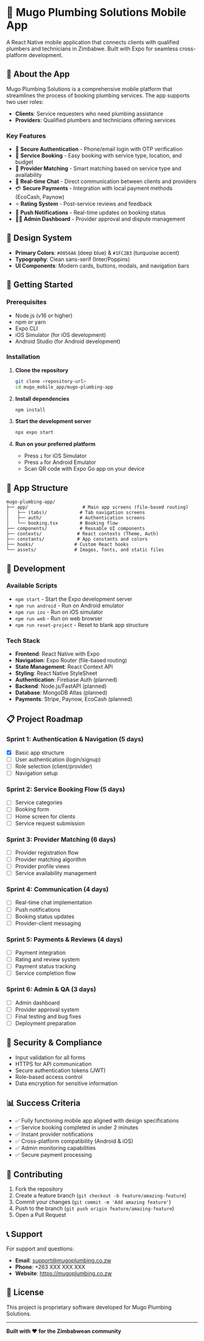 # 🚰 Mugo Plumbing Solutions Mobile App

A React Native mobile application that connects clients with qualified plumbers and technicians in Zimbabwe. Built with Expo for seamless cross-platform development.

## 📱 About the App

Mugo Plumbing Solutions is a comprehensive mobile platform that streamlines the process of booking plumbing services. The app supports two user roles:

- **Clients**: Service requesters who need plumbing assistance
- **Providers**: Qualified plumbers and technicians offering services

### Key Features

- 🔐 **Secure Authentication** - Phone/email login with OTP verification
- 📅 **Service Booking** - Easy booking with service type, location, and budget
- 👥 **Provider Matching** - Smart matching based on service type and availability
- 💬 **Real-time Chat** - Direct communication between clients and providers
- 💳 **Secure Payments** - Integration with local payment methods (EcoCash, Paynow)
- ⭐ **Rating System** - Post-service reviews and feedback
- 🔔 **Push Notifications** - Real-time updates on booking status
- 👨‍💼 **Admin Dashboard** - Provider approval and dispute management

## 🎨 Design System

- **Primary Colors**: `#0056A6` (deep blue) & `#1FC2B3` (turquoise accent)
- **Typography**: Clean sans-serif (Inter/Poppins)
- **UI Components**: Modern cards, buttons, modals, and navigation bars

## 🚀 Getting Started

### Prerequisites

- Node.js (v16 or higher)
- npm or yarn
- Expo CLI
- iOS Simulator (for iOS development)
- Android Studio (for Android development)

### Installation

1. **Clone the repository**
   ```bash
   git clone <repository-url>
   cd mugo_mobile_app/mugo-plumbing-app
   ```

2. **Install dependencies**
   ```bash
   npm install
   ```

3. **Start the development server**
   ```bash
   npx expo start
   ```

4. **Run on your preferred platform**
   - Press `i` for iOS Simulator
   - Press `a` for Android Emulator
   - Scan QR code with Expo Go app on your device

## 📱 App Structure

```
mugo-plumbing-app/
├── app/                    # Main app screens (file-based routing)
│   ├── (tabs)/            # Tab navigation screens
│   ├── auth/              # Authentication screens
│   └── booking.tsx        # Booking flow
├── components/            # Reusable UI components
├── contexts/             # React contexts (Theme, Auth)
├── constants/            # App constants and colors
├── hooks/               # Custom React hooks
└── assets/              # Images, fonts, and static files
```

## 🔧 Development

### Available Scripts

- `npm start` - Start the Expo development server
- `npm run android` - Run on Android emulator
- `npm run ios` - Run on iOS simulator
- `npm run web` - Run on web browser
- `npm run reset-project` - Reset to blank app structure

### Tech Stack

- **Frontend**: React Native with Expo
- **Navigation**: Expo Router (file-based routing)
- **State Management**: React Context API
- **Styling**: React Native StyleSheet
- **Authentication**: Firebase Auth (planned)
- **Backend**: Node.js/FastAPI (planned)
- **Database**: MongoDB Atlas (planned)
- **Payments**: Stripe, Paynow, EcoCash (planned)

## 📋 Project Roadmap

### Sprint 1: Authentication & Navigation (5 days)
- [x] Basic app structure
- [ ] User authentication (login/signup)
- [ ] Role selection (client/provider)
- [ ] Navigation setup

### Sprint 2: Service Booking Flow (5 days)
- [ ] Service categories
- [ ] Booking form
- [ ] Home screen for clients
- [ ] Service request submission

### Sprint 3: Provider Matching (6 days)
- [ ] Provider registration flow
- [ ] Provider matching algorithm
- [ ] Provider profile views
- [ ] Service availability management

### Sprint 4: Communication (4 days)
- [ ] Real-time chat implementation
- [ ] Push notifications
- [ ] Booking status updates
- [ ] Provider-client messaging

### Sprint 5: Payments & Reviews (4 days)
- [ ] Payment integration
- [ ] Rating and review system
- [ ] Payment status tracking
- [ ] Service completion flow

### Sprint 6: Admin & QA (3 days)
- [ ] Admin dashboard
- [ ] Provider approval system
- [ ] Final testing and bug fixes
- [ ] Deployment preparation

## 🔐 Security & Compliance

- Input validation for all forms
- HTTPS for API communication
- Secure authentication tokens (JWT)
- Role-based access control
- Data encryption for sensitive information

## 📊 Success Criteria

- ✅ Fully functioning mobile app aligned with design specifications
- ✅ Service booking completed in under 2 minutes
- ✅ Instant provider notifications
- ✅ Cross-platform compatibility (Android & iOS)
- ✅ Admin monitoring capabilities
- ✅ Secure payment processing

## 🤝 Contributing

1. Fork the repository
2. Create a feature branch (`git checkout -b feature/amazing-feature`)
3. Commit your changes (`git commit -m 'Add amazing feature'`)
4. Push to the branch (`git push origin feature/amazing-feature`)
5. Open a Pull Request

## 📞 Support

For support and questions:
- **Email**: support@mugoplumbing.co.zw
- **Phone**: +263 XXX XXX XXX
- **Website**: https://mugoplumbing.co.zw

## 📄 License

This project is proprietary software developed for Mugo Plumbing Solutions.

---

**Built with ❤️ for the Zimbabwean community**
